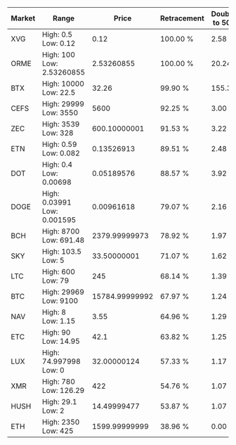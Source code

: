 | Market | Range | Price| Retracement | Doubles to 50% |
| --- | --- | --- | --- | --- |
| XVG | High: 0.5<br />Low: 0.12 | 0.12 | 100.00 % | 2.58 |
| ORME | High: 100<br />Low: 2.53260855 | 2.53260855 | 100.00 % | 20.24 |
| BTX | High: 10000<br />Low: 22.5 | 32.26 | 99.90 % | 155.34 |
| CEFS | High: 29999<br />Low: 3550 | 5600 | 92.25 % | 3.00 |
| ZEC | High: 3539<br />Low: 328 | 600.10000001 | 91.53 % | 3.22 |
| ETN | High: 0.59<br />Low: 0.082 | 0.13526913 | 89.51 % | 2.48 |
| DOT | High: 0.4<br />Low: 0.00698 | 0.05189576 | 88.57 % | 3.92 |
| DOGE | High: 0.03991<br />Low: 0.001595 | 0.00961618 | 79.07 % | 2.16 |
| BCH | High: 8700<br />Low: 691.48 | 2379.99999973 | 78.92 % | 1.97 |
| SKY | High: 103.5<br />Low: 5 | 33.50000001 | 71.07 % | 1.62 |
| LTC | High: 600<br />Low: 79 | 245 | 68.14 % | 1.39 |
| BTC | High: 29969<br />Low: 9100 | 15784.99999992 | 67.97 % | 1.24 |
| NAV | High: 8<br />Low: 1.15 | 3.55 | 64.96 % | 1.29 |
| ETC | High: 90<br />Low: 14.95 | 42.1 | 63.82 % | 1.25 |
| LUX | High: 74.997998<br />Low: 0 | 32.00000124 | 57.33 % | 1.17 |
| XMR | High: 780<br />Low: 126.29 | 422 | 54.76 % | 1.07 |
| HUSH | High: 29.1<br />Low: 2 | 14.49999477 | 53.87 % | 1.07 |
| ETH | High: 2350<br />Low: 425 | 1599.99999999 | 38.96 % | 0.00 |
